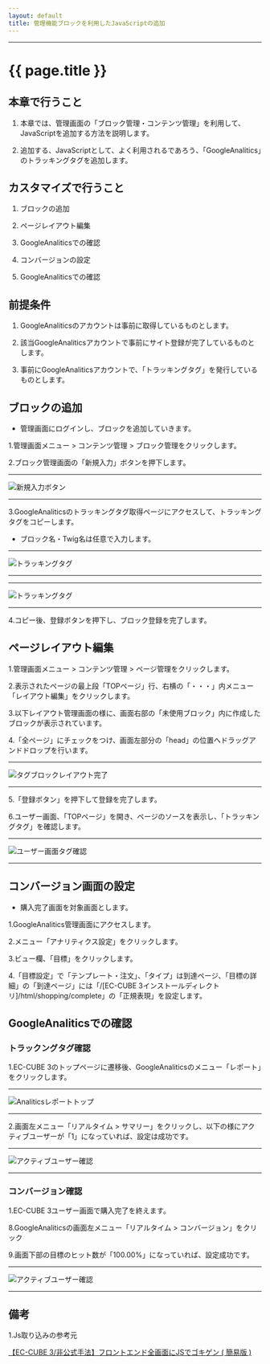 ```yaml
---
layout: default
title: 管理機能ブロックを利用したJavaScriptの追加
---
```


---

# {{ page.title }}

## 本章で行うこと

1. 本章では、管理画面の「ブロック管理・コンテンツ管理」を利用して、JavaScriptを追加する方法を説明します。

1. 追加する、JavaScriptとして、よく利用されるであろう、「GoogleAnalitics」のトラッキングタグを追加します。

## カスタマイズで行うこと

1. ブロックの追加

1. ページレイアウト編集

1. GoogleAnaliticsでの確認

1. コンバージョンの設定

1. GoogleAnaliticsでの確認

## 前提条件

1. GoogleAnaliticsのアカウントは事前に取得しているものとします。

1. 該当GoogleAnaliticsアカウントで事前にサイト登録が完了しているものとします。

1. 事前にGoogleAnaliticsアカウントで、「トラッキングタグ」を発行しているものとします。

## ブロックの追加

- 管理画面にログインし、ブロックを追加していきます。

1.管理画面メニュー > コンテンツ管理 > ブロック管理をクリックします。

2.ブロック管理画面の「新規入力」ボタンを押下します。

---

![新規入力ボタン](images/cookbook2-view-block-insert.png)

---

3.GoogleAnaliticsのトラッキングタグ取得ページにアクセスして、トラッキングタグをコピーします。

- ブロック名・Twig名は任意で入力します。

---

![トラッキングタグ](images/cookbook2-view-tracking.png)

---

---

![トラッキングタグ](images/cookbook2-view-tracking-copy.png)

---

4.コピー後、登録ボタンを押下し、ブロック登録を完了します。

## ページレイアウト編集

1.管理画面メニュー > コンテンツ管理 > ページ管理をクリックします。

2.表示されたページの最上段「TOPページ」行、右横の「・・・」内メニュー「レイアウト編集」をクリックします。

3.以下レイアウト管理画面の様に、画面右部の「未使用ブロック」内に作成したブロックが表示されています。

4.「全ページ」にチェックをつけ、画面左部分の「head」の位置へドラッグアンドドロップを行います。

---

![タグブロックレイアウト完了](images/cookbook2-view-tracking-layout.png)

---

5.「登録ボタン」を押下して登録を完了します。

6.ユーザー画面、「TOPページ」を開き、ページのソースを表示し、「トラッキングタグ」を確認します。

---

![ユーザー画面タグ確認](images/cookbook2-view-tracking-layout-front-head.png)

---

## コンバージョン画面の設定

- 購入完了画面を対象画面とします。

1.GoogleAnalitics管理画面にアクセスします。

2.メニュー「アナリティクス設定」をクリックします。

3.ビュー欄、「目標」をクリックします。

4.「目標設定」で「テンプレート・注文」、「タイプ」は到達ページ、「目標の詳細」の「到達ページ」には「/[EC-CUBE 3インストールディレクトリ]/html/shopping/complete」の「正規表現」を設定します。

## GoogleAnaliticsでの確認

### トラックングタグ確認

1.EC-CUBE 3のトップページに遷移後、GoogleAnaliticsのメニュー「レポート」をクリックします。

---

![Analiticsレポートトップ](images/cookbook2-view-analitics-top.png)

---

2.画面左メニュー「リアルタイム > サマリー」をクリックし、以下の様にアクティブユーザーが「1」になっていれば、設定は成功です。

---

![アクティブユーザー確認](images/cookbook2-view-analitics-realtime-top.png)

---

### コンバージョン確認

1.EC-CUBE 3ユーザー画面で購入完了を終えます。

8.GoogleAnaliticsの画面左メニュー「リアルタイム > コンバージョン」をクリック

9.画面下部の目標のヒット数が「100.00%」になっていれば、設定成功です。

---

![アクティブユーザー確認](images/cookbook2-view-analitics-realtime-target.png)

---

## 備考

1.Js取り込みの参考元

<a href="http://qiita.com/Geany/items/a1bea004f170d69af6c6" target="_blank">【EC-CUBE 3/非公式手法】フロントエンド全画面にJSでゴキゲン ( 簡易版 )</a>
